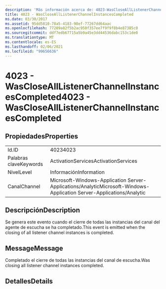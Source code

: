 ```yaml
---
description: 'Más información acerca de: 4023-WasCloseAllListenerChannelInstancesCompleted'
title: 4023 - WasCloseAllListenerChannelInstancesCompleted
ms.date: 03/30/2017
ms.assetid: 95dd5810-78a5-4183-98ef-77267dd64aac
ms.openlocfilehash: 77289a82f5b2ac950f357ee7f9f9f8b4e87385c0
ms.sourcegitcommit: ddf7edb67715a5b9a45e3dd44536dabc153c1de0
ms.translationtype: MT
ms.contentlocale: es-ES
ms.lasthandoff: 02/06/2021
ms.locfileid: "99656636"
---
```

# <a name="4023---wasclosealllistenerchannelinstancescompleted"></a><span data-ttu-id="e689e-103">4023 - WasCloseAllListenerChannelInstancesCompleted</span><span class="sxs-lookup"><span data-stu-id="e689e-103">4023 - WasCloseAllListenerChannelInstancesCompleted</span></span>

## <a name="properties"></a><span data-ttu-id="e689e-104">Propiedades</span><span class="sxs-lookup"><span data-stu-id="e689e-104">Properties</span></span>  
  
|||  
|-|-|  
|<span data-ttu-id="e689e-105">Id.</span><span class="sxs-lookup"><span data-stu-id="e689e-105">ID</span></span>|<span data-ttu-id="e689e-106">4023</span><span class="sxs-lookup"><span data-stu-id="e689e-106">4023</span></span>|  
|<span data-ttu-id="e689e-107">Palabras clave</span><span class="sxs-lookup"><span data-stu-id="e689e-107">Keywords</span></span>|<span data-ttu-id="e689e-108">ActivationServices</span><span class="sxs-lookup"><span data-stu-id="e689e-108">ActivationServices</span></span>|  
|<span data-ttu-id="e689e-109">Nivel</span><span class="sxs-lookup"><span data-stu-id="e689e-109">Level</span></span>|<span data-ttu-id="e689e-110">Información</span><span class="sxs-lookup"><span data-stu-id="e689e-110">Information</span></span>|  
|<span data-ttu-id="e689e-111">Canal</span><span class="sxs-lookup"><span data-stu-id="e689e-111">Channel</span></span>|<span data-ttu-id="e689e-112">Microsoft-Windows-Application Server-Applications/Analytic</span><span class="sxs-lookup"><span data-stu-id="e689e-112">Microsoft-Windows-Application Server-Applications/Analytic</span></span>|  
  
## <a name="description"></a><span data-ttu-id="e689e-113">Descripción</span><span class="sxs-lookup"><span data-stu-id="e689e-113">Description</span></span>  

 <span data-ttu-id="e689e-114">Se genera este evento cuando el cierre de todas las instancias del canal del agente de escucha se ha completado.</span><span class="sxs-lookup"><span data-stu-id="e689e-114">This event is emitted when the closing of all listener channel instances is  completed.</span></span>  
  
## <a name="message"></a><span data-ttu-id="e689e-115">Message</span><span class="sxs-lookup"><span data-stu-id="e689e-115">Message</span></span>  

 <span data-ttu-id="e689e-116">Completado el cierre de todas las instancias del canal de escucha.</span><span class="sxs-lookup"><span data-stu-id="e689e-116">Was closing all listener channel instances completed.</span></span>  
  
## <a name="details"></a><span data-ttu-id="e689e-117">Detalles</span><span class="sxs-lookup"><span data-stu-id="e689e-117">Details</span></span>
